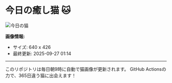 # 今日の癒し猫 🐱

![今日の猫](https://cdn2.thecatapi.com/images/d3c.jpg)

**画像情報:**
- サイズ: 640 x 426
- 最終更新: 2025-09-27 01:14

---

このリポジトリは毎日朝9時に自動で猫画像が更新されます。
GitHub Actionsの力で、365日違う猫に出会えます！
